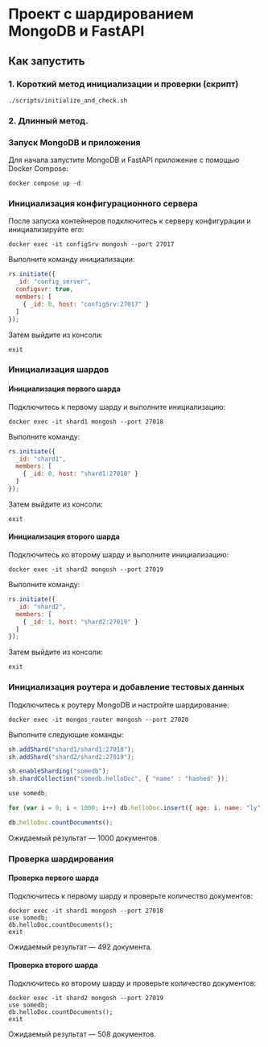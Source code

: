 
# Проект с шардированием MongoDB и FastAPI

## Как запустить

### 1. Короткий метод инициализации и проверки (скрипт)
```shell
./scripts/initialize_and_check.sh
```

### 2. Длинный метод.

### Запуск MongoDB и приложения

Для начала запустите MongoDB и FastAPI приложение с помощью Docker Compose:

```shell
docker compose up -d
```

### Инициализация конфигурационного сервера

После запуска контейнеров подключитесь к серверу конфигурации и инициализируйте его:

```shell
docker exec -it configSrv mongosh --port 27017
```

Выполните команду инициализации:

```javascript
rs.initiate({
  _id: "config_server",
  configsvr: true,
  members: [
    { _id: 0, host: "configSrv:27017" }
  ]
});
```

Затем выйдите из консоли:

```shell
exit
```

### Инициализация шардов

#### Инициализация первого шарда

Подключитесь к первому шарду и выполните инициализацию:

```shell
docker exec -it shard1 mongosh --port 27018
```

Выполните команду:

```javascript
rs.initiate({
  _id: "shard1",
  members: [
    { _id: 0, host: "shard1:27018" }
  ]
});
```

Затем выйдите из консоли:

```shell
exit
```

#### Инициализация второго шарда

Подключитесь ко второму шарду и выполните инициализацию:

```shell
docker exec -it shard2 mongosh --port 27019
```

Выполните команду:

```javascript
rs.initiate({
  _id: "shard2",
  members: [
    { _id: 1, host: "shard2:27019" }
  ]
});
```

Затем выйдите из консоли:

```shell
exit
```

### Инициализация роутера и добавление тестовых данных

Подключитесь к роутеру MongoDB и настройте шардирование:

```shell
docker exec -it mongos_router mongosh --port 27020
```

Выполните следующие команды:

```javascript
sh.addShard("shard1/shard1:27018");
sh.addShard("shard2/shard2:27019");

sh.enableSharding("somedb");
sh.shardCollection("somedb.helloDoc", { "name" : "hashed" });

use somedb;

for (var i = 0; i < 1000; i++) db.helloDoc.insert({ age: i, name: "ly" + i });

db.helloDoc.countDocuments();
```

Ожидаемый результат — 1000 документов.

### Проверка шардирования

#### Проверка первого шарда

Подключитесь к первому шарду и проверьте количество документов:

```shell
docker exec -it shard1 mongosh --port 27018
use somedb;
db.helloDoc.countDocuments();
exit
```

Ожидаемый результат — 492 документа.

#### Проверка второго шарда

Подключитесь ко второму шарду и проверьте количество документов:

```shell
docker exec -it shard2 mongosh --port 27019
use somedb;
db.helloDoc.countDocuments();
exit
```

Ожидаемый результат — 508 документов.